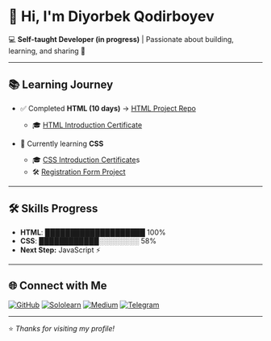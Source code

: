 # 👋 Hi, I'm Diyorbek Qodirboyev

💻 **Self-taught Developer (in progress)** | Passionate about building, learning, and sharing 🚀

---

## 📚 Learning Journey

- ✅ Completed **HTML (10 days)** → [HTML Project Repo](https://github.com/dvrkdev/html-project)
  - 🎓 [HTML Introduction Certificate](https://www.sololearn.com/certificates/CC-1PQBJBBJ)

- 🎯 Currently learning **CSS**
  - 🎓 [CSS Introduction Certificate](https://www.sololearn.com/certificates/CC-UDZZTQKR)s
  - 🛠️ [Registration Form Project](https://github.com/dvrkdev/registration-form)

---

## 🛠️ Skills Progress

- **HTML**: ████████████████████ 100%
- **CSS**: ████████████░░░░░░░░ 58%
- **Next Step:** JavaScript ⚡

---

## 🌐 Connect with Me

[![GitHub](https://img.shields.io/badge/GitHub-100000?style=flat&logo=github&logoColor=white)](https://github.com/dvrkdev)
[![Sololearn](https://img.shields.io/badge/Sololearn-149EF2?style=flat&logo=sololearn&logoColor=white)](https://www.sololearn.com/en/profile/34538663)
[![Medium](https://img.shields.io/badge/Medium-12100E?style=flat&logo=medium&logoColor=white)](https://medium.com/@dvrk.devx)
[![Telegram](https://img.shields.io/badge/Telegram-26A5E4?style=flat&logo=telegram&logoColor=white)](https://t.me/dvrkdev)

---

⭐ *Thanks for visiting my profile!*
